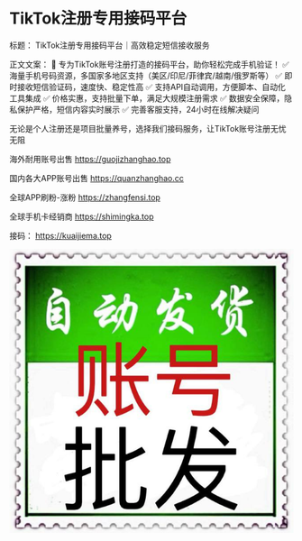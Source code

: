 # TikTok注册专用接码平台

标题：
TikTok注册专用接码平台｜高效稳定短信接收服务

正文文案：
🌟 专为TikTok账号注册打造的接码平台，助你轻松完成手机验证！
✅ 海量手机号码资源，多国家多地区支持（美区/印尼/菲律宾/越南/俄罗斯等）
✅ 即时接收短信验证码，速度快、稳定性高
✅ 支持API自动调用，方便脚本、自动化工具集成
✅ 价格实惠，支持批量下单，满足大规模注册需求
✅ 数据安全保障，隐私保护严格，短信内容实时展示
✅ 完善客服支持，24小时在线解决疑问

无论是个人注册还是项目批量养号，选择我们接码服务，让TikTok账号注册无忧无阻

海外耐用账号出售
https://guojizhanghao.top 

国内各大APP账号出售
https://quanzhanghao.cc     

全球APP刷粉-涨粉 
https://zhangfensi.top 

全球手机卡经销商
https://shimingka.top 

接码：
https://kuaijiema.top

<img src="pic/bbb.png" alt="TikTok注册专用接码平台" border="0">
